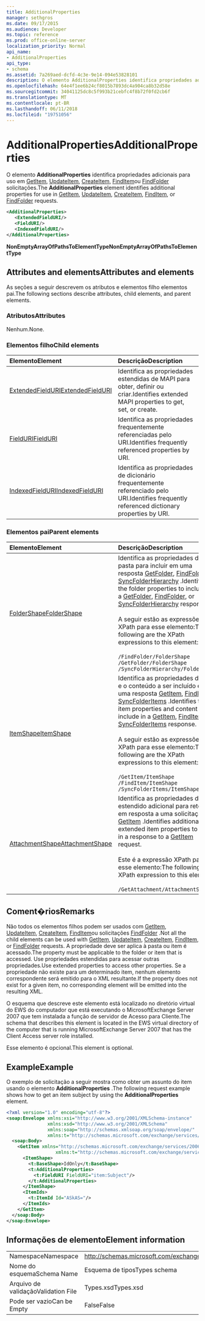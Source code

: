 ```yaml
---
title: AdditionalProperties
manager: sethgros
ms.date: 09/17/2015
ms.audience: Developer
ms.topic: reference
ms.prod: office-online-server
localization_priority: Normal
api_name:
- AdditionalProperties
api_type:
- schema
ms.assetid: 7a269aed-dcfd-4c3e-9e14-094e53828101
description: O elemento AdditionalProperties identifica propriedades adicionais para uso em GetItem, UpdateItem, CreateItem, FindItem ou FindFolder solicitações.
ms.openlocfilehash: 64e4f1ee6b24cf8015b7893dc4a904ca8b32d58e
ms.sourcegitcommit: 34041125dc8c5f993b21cebfc4f8b72f0fd2cb6f
ms.translationtype: MT
ms.contentlocale: pt-BR
ms.lasthandoff: 06/11/2018
ms.locfileid: "19751056"
---
```

# <a name="additionalproperties"></a><span data-ttu-id="93ffe-103">AdditionalProperties</span><span class="sxs-lookup"><span data-stu-id="93ffe-103">AdditionalProperties</span></span>

<span data-ttu-id="93ffe-104">O elemento **AdditionalProperties** identifica propriedades adicionais para uso em [GetItem](getitem.md), [UpdateItem](updateitem.md), [CreateItem](createitem.md), [FindItem](finditem.md)ou [FindFolder](findfolder.md) solicitações.</span><span class="sxs-lookup"><span data-stu-id="93ffe-104">The **AdditionalProperties** element identifies additional properties for use in [GetItem](getitem.md), [UpdateItem](updateitem.md), [CreateItem](createitem.md), [FindItem](finditem.md), or [FindFolder](findfolder.md) requests.</span></span> 
  
```xml
<AdditionalProperties>
   <ExtendedFieldURI/>
   <FieldURI/>
   <IndexedFieldURI/>
</AdditionalProperties>
```

 <span data-ttu-id="93ffe-105">**NonEmptyArrayOfPathsToElementType**</span><span class="sxs-lookup"><span data-stu-id="93ffe-105">**NonEmptyArrayOfPathsToElementType**</span></span>
## <a name="attributes-and-elements"></a><span data-ttu-id="93ffe-106">Attributes and elements</span><span class="sxs-lookup"><span data-stu-id="93ffe-106">Attributes and elements</span></span>

<span data-ttu-id="93ffe-107">As seções a seguir descrevem os atributos e elementos filho elementos pai.</span><span class="sxs-lookup"><span data-stu-id="93ffe-107">The following sections describe attributes, child elements, and parent elements.</span></span>
  
### <a name="attributes"></a><span data-ttu-id="93ffe-108">Atributos</span><span class="sxs-lookup"><span data-stu-id="93ffe-108">Attributes</span></span>

<span data-ttu-id="93ffe-109">Nenhum.</span><span class="sxs-lookup"><span data-stu-id="93ffe-109">None.</span></span>
  
### <a name="child-elements"></a><span data-ttu-id="93ffe-110">Elementos filho</span><span class="sxs-lookup"><span data-stu-id="93ffe-110">Child elements</span></span>

|<span data-ttu-id="93ffe-111">**Elemento**</span><span class="sxs-lookup"><span data-stu-id="93ffe-111">**Element**</span></span>|<span data-ttu-id="93ffe-112">**Descrição**</span><span class="sxs-lookup"><span data-stu-id="93ffe-112">**Description**</span></span>|
|:-----|:-----|
|[<span data-ttu-id="93ffe-113">ExtendedFieldURI</span><span class="sxs-lookup"><span data-stu-id="93ffe-113">ExtendedFieldURI</span></span>](extendedfielduri.md) <br/> |<span data-ttu-id="93ffe-114">Identifica as propriedades estendidas de MAPI para obter, definir ou criar.</span><span class="sxs-lookup"><span data-stu-id="93ffe-114">Identifies extended MAPI properties to get, set, or create.</span></span>  <br/> |
|[<span data-ttu-id="93ffe-115">FieldURI</span><span class="sxs-lookup"><span data-stu-id="93ffe-115">FieldURI</span></span>](fielduri.md) <br/> |<span data-ttu-id="93ffe-116">Identifica as propriedades frequentemente referenciadas pelo URI.</span><span class="sxs-lookup"><span data-stu-id="93ffe-116">Identifies frequently referenced properties by URI.</span></span>  <br/> |
|[<span data-ttu-id="93ffe-117">IndexedFieldURI</span><span class="sxs-lookup"><span data-stu-id="93ffe-117">IndexedFieldURI</span></span>](indexedfielduri.md) <br/> |<span data-ttu-id="93ffe-118">Identifica as propriedades de dicionário frequentemente referenciado pelo URI.</span><span class="sxs-lookup"><span data-stu-id="93ffe-118">Identifies frequently referenced dictionary properties by URI.</span></span>  <br/> |
   
### <a name="parent-elements"></a><span data-ttu-id="93ffe-119">Elementos pai</span><span class="sxs-lookup"><span data-stu-id="93ffe-119">Parent elements</span></span>

|<span data-ttu-id="93ffe-120">**Elemento**</span><span class="sxs-lookup"><span data-stu-id="93ffe-120">**Element**</span></span>|<span data-ttu-id="93ffe-121">**Descrição**</span><span class="sxs-lookup"><span data-stu-id="93ffe-121">**Description**</span></span>|
|:-----|:-----|
|[<span data-ttu-id="93ffe-122">FolderShape</span><span class="sxs-lookup"><span data-stu-id="93ffe-122">FolderShape</span></span>](foldershape.md) <br/> | <span data-ttu-id="93ffe-123">Identifica as propriedades de pasta para incluir em uma resposta [GetFolder](getfolder.md), [FindFolder](findfolder.md)ou [SyncFolderHierarchy](syncfolderhierarchy.md) .</span><span class="sxs-lookup"><span data-stu-id="93ffe-123">Identifies the folder properties to include in a [GetFolder](getfolder.md), [FindFolder](findfolder.md), or [SyncFolderHierarchy](syncfolderhierarchy.md) response.</span></span><br/><br/>  <span data-ttu-id="93ffe-124">A seguir estão as expressões XPath para esse elemento:</span><span class="sxs-lookup"><span data-stu-id="93ffe-124">The following are the XPath expressions to this element:</span></span><br/><br/>  `/FindFolder/FolderShape` <br/>  `/GetFolder/FolderShape` <br/>  `/SyncFolderHierarchy/FolderShape` <br/> |
|[<span data-ttu-id="93ffe-125">ItemShape</span><span class="sxs-lookup"><span data-stu-id="93ffe-125">ItemShape</span></span>](itemshape.md) <br/> | <span data-ttu-id="93ffe-126">Identifica as propriedades do item e o conteúdo a ser incluído em uma resposta [GetItem](getitem.md), [FindItem](finditem.md)ou [SyncFolderItems](syncfolderitems.md) .</span><span class="sxs-lookup"><span data-stu-id="93ffe-126">Identifies the item properties and content to include in a [GetItem](getitem.md), [FindItem](finditem.md), or [SyncFolderItems](syncfolderitems.md) response.</span></span><br/><br/>  <span data-ttu-id="93ffe-127">A seguir estão as expressões XPath para esse elemento:</span><span class="sxs-lookup"><span data-stu-id="93ffe-127">The following are the XPath expressions to this element:</span></span><br/><br/>  `/GetItem/ItemShape` <br/>  `/FindItem/ItemShape` <br/>  `/SyncFolderItems/ItemShape` <br/> |
|[<span data-ttu-id="93ffe-128">AttachmentShape</span><span class="sxs-lookup"><span data-stu-id="93ffe-128">AttachmentShape</span></span>](attachmentshape.md) <br/> |<span data-ttu-id="93ffe-129">Identifica as propriedades de item estendido adicional para retornar em resposta a uma solicitação de [GetItem](getitem.md) .</span><span class="sxs-lookup"><span data-stu-id="93ffe-129">Identifies additional extended item properties to return in a response to a [GetItem](getitem.md) request.</span></span><br/><br/> <span data-ttu-id="93ffe-130">Este é a expressão XPath para esse elemento:</span><span class="sxs-lookup"><span data-stu-id="93ffe-130">The following is the XPath expression to this element:</span></span><br/><br/>  `/GetAttachment/AttachmentShape` <br/> |
   
## <a name="remarks"></a><span data-ttu-id="93ffe-131">Coment�rios</span><span class="sxs-lookup"><span data-stu-id="93ffe-131">Remarks</span></span>

<span data-ttu-id="93ffe-132">Não todos os elementos filhos podem ser usados com [GetItem](getitem.md), [UpdateItem](updateitem.md), [CreateItem](createitem.md), [FindItem](finditem.md)ou solicitações [FindFolder](findfolder.md) .</span><span class="sxs-lookup"><span data-stu-id="93ffe-132">Not all the child elements can be used with [GetItem](getitem.md), [UpdateItem](updateitem.md), [CreateItem](createitem.md), [FindItem](finditem.md), or [FindFolder](findfolder.md) requests.</span></span> <span data-ttu-id="93ffe-133">A propriedade deve ser aplica à pasta ou item é acessado.</span><span class="sxs-lookup"><span data-stu-id="93ffe-133">The property must be applicable to the folder or item that is accessed.</span></span> <span data-ttu-id="93ffe-134">Use propriedades estendidas para acessar outras propriedades.</span><span class="sxs-lookup"><span data-stu-id="93ffe-134">Use extended properties to access other properties.</span></span> <span data-ttu-id="93ffe-135">Se a propriedade não existe para um determinado item, nenhum elemento correspondente será emitido para o XML resultante.</span><span class="sxs-lookup"><span data-stu-id="93ffe-135">If the property does not exist for a given item, no corresponding element will be emitted into the resulting XML.</span></span> 
  
<span data-ttu-id="93ffe-136">O esquema que descreve este elemento está localizado no diretório virtual do EWS do computador que está executando o MicrosoftExchange Server 2007 que tem instalada a função de servidor de Acesso para Cliente.</span><span class="sxs-lookup"><span data-stu-id="93ffe-136">The schema that describes this element is located in the EWS virtual directory of the computer that is running MicrosoftExchange Server 2007 that has the Client Access server role installed.</span></span> 
  
<span data-ttu-id="93ffe-137">Esse elemento é opcional.</span><span class="sxs-lookup"><span data-stu-id="93ffe-137">This element is optional.</span></span>
  
## <a name="example"></a><span data-ttu-id="93ffe-138">Example</span><span class="sxs-lookup"><span data-stu-id="93ffe-138">Example</span></span>

<span data-ttu-id="93ffe-139">O exemplo de solicitação a seguir mostra como obter um assunto do item usando o elemento **AdditionalProperties** .</span><span class="sxs-lookup"><span data-stu-id="93ffe-139">The following request example shows how to get an item subject by using the **AdditionalProperties** element.</span></span> 
  
```XML
<?xml version="1.0" encoding="utf-8"?>
<soap:Envelope xmlns:xsi="http://www.w3.org/2001/XMLSchema-instance"
               xmlns:xsd="http://www.w3.org/2001/XMLSchema"
               xmlns:soap="http://schemas.xmlsoap.org/soap/envelope/"
               xmlns:t="http://schemas.microsoft.com/exchange/services/2006/types">
  <soap:Body>
    <GetItem xmlns="http://schemas.microsoft.com/exchange/services/2006/messages" 
                  xmlns:t="http://schemas.microsoft.com/exchange/services/2006/types">
      <ItemShape>
        <t:BaseShape>IdOnly</t:BaseShape>
        <t:AdditionalProperties>
          <t:FieldURI FieldURI="item:Subject"/>
        </t:AdditionalProperties>
      </ItemShape>
      <ItemIds>
        <t:ItemId Id="ASkAS="/>
      </ItemIds>
    </GetItem>
  </soap:Body>
</soap:Envelope>
```

## <a name="element-information"></a><span data-ttu-id="93ffe-140">Informações de elemento</span><span class="sxs-lookup"><span data-stu-id="93ffe-140">Element information</span></span>

|||
|:-----|:-----|
|<span data-ttu-id="93ffe-141">Namespace</span><span class="sxs-lookup"><span data-stu-id="93ffe-141">Namespace</span></span>  <br/> |http://schemas.microsoft.com/exchange/services/2006/types  <br/> |
|<span data-ttu-id="93ffe-142">Nome do esquema</span><span class="sxs-lookup"><span data-stu-id="93ffe-142">Schema Name</span></span>  <br/> |<span data-ttu-id="93ffe-143">Esquema de tipos</span><span class="sxs-lookup"><span data-stu-id="93ffe-143">Types schema</span></span>  <br/> |
|<span data-ttu-id="93ffe-144">Arquivo de validação</span><span class="sxs-lookup"><span data-stu-id="93ffe-144">Validation File</span></span>  <br/> |<span data-ttu-id="93ffe-145">Types.xsd</span><span class="sxs-lookup"><span data-stu-id="93ffe-145">Types.xsd</span></span>  <br/> |
|<span data-ttu-id="93ffe-146">Pode ser vazio</span><span class="sxs-lookup"><span data-stu-id="93ffe-146">Can be Empty</span></span>  <br/> |<span data-ttu-id="93ffe-147">False</span><span class="sxs-lookup"><span data-stu-id="93ffe-147">False</span></span>  <br/> |
   

